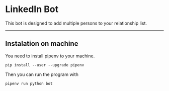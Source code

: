 # LinkedIn Bot

This bot is designed to add multiple persons to your relationship list.

---

## Instalation on machine

You need to install pipenv to your machine.

```
pip install --user --upgrade pipenv
```

Then you can run the program with

```
pipenv run python bot
```
